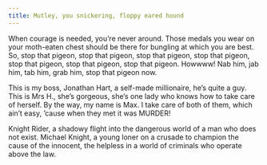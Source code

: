 ```yaml
---
title: Mutley, you snickering, floppy eared hound
---
```

When courage is needed, you’re never around. Those medals you wear on your moth-eaten chest should be there for bungling at which you are best. So, stop that pigeon, stop that pigeon, stop that pigeon, stop that pigeon, stop that pigeon, stop that pigeon, stop that pigeon. Howwww! Nab him, jab him, tab him, grab him, stop that pigeon now.

This is my boss, Jonathan Hart, a self-made millionaire, he’s quite a guy. This is Mrs H., she’s gorgeous, she’s one lady who knows how to take care of herself. By the way, my name is Max. I take care of both of them, which ain’t easy, ’cause when they met it was MURDER!

Knight Rider, a shadowy flight into the dangerous world of a man who does not exist. Michael Knight, a young loner on a crusade to champion the cause of the innocent, the helpless in a world of criminals who operate above the law.